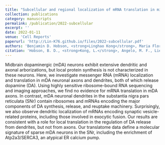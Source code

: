 ```yaml
---
title: "Subcellular and regional localization of mRNA translation in midbrain dopamine neurons"
collection: publications
category: manuscripts
permalink: /publication/2022-subcellular
excerpt: ''
date: 2022-01-11
venue: 'Cell Reports'
paperurl: 'http://Lin-K76.github.io/files/2022-subcellular.pdf'
authors: 'Benjamin D. Hobson, <strong>Linghao Kong</strong>, Maria Florencia Angelo, Ori J. Lieberman, Eugene V. Mosharov, Etienne Herzog, David Sulzer, & Peter A. Sims'
citation: 'Hobson, B. D., <strong>Kong, L.</strong>, Angelo, M. F., Lieberman, O. J., Mosharov, E. V., Herzog, E., Sulzer, D., & Sims, P. A. (2022). Subcellular and regional localization of mRNA translation in midbrain dopamine neurons. Cell Reports, 38(2) (Cell Rep). https://doi.org/10.1016/j.celrep.2021.110208'
---
```



Midbrain dopaminergic (mDA) neurons exhibit extensive dendritic and axonal arborizations, but local protein synthesis is not characterized in these neurons. Here, we investigate messenger RNA (mRNA) localization and translation in mDA neuronal axons and dendrites, both of which release dopamine (DA). Using highly sensitive ribosome-bound RNA sequencing and imaging approaches, we find no evidence for mRNA translation in mDA axons. In contrast, mDA neuronal dendrites in the substantia nigra pars reticulata (SNr) contain ribosomes and mRNAs encoding the major components of DA synthesis, release, and reuptake machinery. Surprisingly, we also observe dendritic localization of mRNAs encoding synaptic vesicle-related proteins, including those involved in exocytic fusion. Our results are consistent with a role for local translation in the regulation of DA release from dendrites, but not from axons. Our translatome data define a molecular signature of sparse mDA neurons in the SNr, including the enrichment of Atp2a3/SERCA3, an atypical ER calcium pump.
